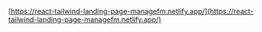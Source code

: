 [https://react-tailwind-landing-page-managefm.netlify.app/](https://react-tailwind-landing-page-managefm.netlify.app/)

